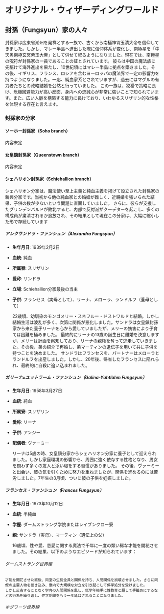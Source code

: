 # オリジナル・ウィザーディングワールド

## 封孫（Fungsyun）家の人々
封孫家は広東省潮州を発祥とする一族で、古くから南極神霄玉清大帝を信仰してきました。しかし、マレー半島へ進出した際に信仰体系が変化し、南極星を「中天奥南極玄冥紫玉大帝」として併せて祀るようになりました。現在では、南極星の呪符が封孫家の一員であることの証とされています。
彼らは中国の魔法族に先駆けて海外進出を果たし、10世紀頃にはマレー半島に拠点を築きました。その後、イギリス、フランス、ロシアを含むヨーロッパの魔法界で一定の影響力を持つようになりました。一応、純血家系とされていますが、過去にはマグルの有力者たちとの政略結婚を公然と行っていました。
この一族は、狡猾で策略に長け、危機回避能力が高い反面、身内への忠誠心が非常に強いことで知られています。また、広い人脈を構築する能力に長けており、いわゆるスリザリン的な性格を体現する存在と言えます。

### 封孫家の分家

#### ソーホー封孫家（Soho branch）
内容未定

#### 女皇鎮封孫家（Queenstown branch）
内容未定

#### シェハリオン封孫家（Schiehallion branch）
シェハリオン分家は、魔法使い至上主義と純血主義を掲げて設立された封孫家の新興分家です。当初から他の純血家との婚姻が難しく、近親婚を強いられた結果、子供の数が少ないという問題に直面していました。
さらに、彼らが支援したグリンデンバルドが敗北すると、内部で反対派がクーデターを起こし、多くの構成員が粛清されるか追放され、その結果として現在この分家は、大幅に縮小した形で存続しています




##### アレクサンドラ・ファンシュン（Alexandra Fungsyun）
- **生年月日**: 1939年2月2日  
- **血統**: 純血  
- **所属寮**: スリザリン  
- **愛称**: サンドラ  
- **立場**: Schiehallion分家最後の当主  
- **子供**: フランセス（実母として）、リーナ、メローラ、ランドルフ（養母として）

    22歳頃、幼馴染のモンゴメリー・スネフルー・ドストワルドと結婚。しかし結婚生活は波乱が多く、次第に関係が悪化しました。サンドラは女皇鎮封孫家から来た養子リーナを心から愛していましたが、メリーの妨害により子育ては困難を極めました。
    最終的にリーナの13歳の誕生日に離婚を決意しますが、メリーは計画を察知しており、リーナの親権を奪って逃走していきました。その後、弟の紹介で再婚し、弟マーティンの遺伝子を用いて共に子供を持つことを決めました。
    サンドラはフランセスを、パートナーはメローラとランドルフを出産しました。しかし、20年後、帰省したフランセスに陥れられ、最終的に自殺に追い込まれました。

##### ガリーナ=ユットラーム・ファンシュン（Galina-Yuhtlàhm Fungsyun）
- **生年月日**: 1958年3月27日  
- **血統**: 純血  
- **所属寮**: スリザリン  
- **愛称**: リーナ  
- **子供**: アンジー  
- **配偶者**: ヴァーミー  

    リーナは5歳の時、女皇鎮分家からシェハリオン分家に養子として迎えられました。しかし家庭環境の影響から、周囲に強く依存する性格となり、男女を問わず多くの友人と添い寝をする習慣がありました。
    その後、ヴァーミーと出会い、彼の気を引くために努力を重ねましたが、関係を進めるのには苦労しました。7年生の3月頃、ついに彼の子供を妊娠しました。

##### フランセス・ファンシュン（Frances Fungsyun）
- **生年月日**: 1973年10月12日  
- **血統**: 半純血  
- **学歴**: ダームストラング学院またはレイブンクロー寮  
- **親**: サンドラ（実母）、マーティン（遺伝上の父）  

    16歳頃、性や愛、恋愛に関する魔法で千年に一度の類い稀な才能を開花させました。その結果、以下のようなエピソードが知られています：
###### ダームストラング世界線

    才能を開花させた直後、同室の生徒全員と関係を持ち、人間関係を崩壊させました。さらに同僚の主要人物を巻き込み、寮内で大規模な対立を引き起こして停学処分を受けました。
    しかし反省することなく学内の人間関係を乱し、低学年相手に性教育と題して手籠めにするなどの行為を繰り返し、停学期間をもう一年延ばされることになりました。
###### ホグワーツ世界線